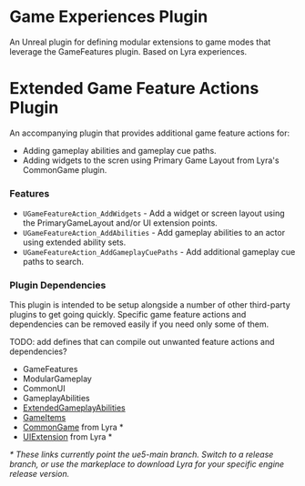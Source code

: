 # Game Experiences Plugin

An Unreal plugin for defining modular extensions to game modes that leverage the GameFeatures plugin. Based on Lyra experiences.

# Extended Game Feature Actions Plugin

An accompanying plugin that provides additional game feature actions for:

- Adding gameplay abilities and gameplay cue paths.
- Adding widgets to the scren using Primary Game Layout from Lyra's CommonGame plugin.

### Features

- `UGameFeatureAction_AddWidgets` - Add a widget or screen layout using the PrimaryGameLayout and/or UI extension points.
- `UGameFeatureAction_AddAbilities` - Add gameplay abilities to an actor using extended ability sets.
- `UGameFeatureAction_AddGameplayCuePaths` - Add additional gameplay cue paths to search.

### Plugin Dependencies

This plugin is intended to be setup alongside a number of other third-party plugins to get going
quickly. Specific game feature actions and dependencies can be removed easily if you need
only some of them.

TODO: add defines that can compile out unwanted feature actions and dependencies?

- GameFeatures
- ModularGameplay
- CommonUI
- GameplayAbilities
- [ExtendedGameplayAbilities](https://github.com/bohdon/ExtendedGameplayAbilitiesPlugin)
- [GameItems](https://github.com/bohdon/GameItemsPlugin)
- [CommonGame](https://github.com/EpicGames/UnrealEngine/tree/ue5-main/Samples/Games/Lyra/Plugins/CommonGame) from Lyra \*
- [UIExtension](https://github.com/EpicGames/UnrealEngine/tree/ue5-main/Samples/Games/Lyra/Plugins/UIExtension) from Lyra \*

_\* These links currently point the ue5-main branch. Switch to a release branch, or use the markeplace to download Lyra for your specific engine release version._
